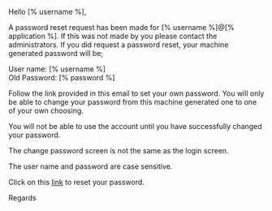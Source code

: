Hello [% username %],

A password reset request has been made for [% username %]@[% application %].
If this was not made by you please contact the administrators. If you did
request a password reset, your machine generated password will be;

User name: [% username %]<br/>
Old Password: [% password %]

Follow the link provided in this email to set your own password. You
will only be able to change your password from this machine generated
one to one of your own choosing.

You will not be able to use the account until you have successfully
changed your password.

The change password screen is not the same as the login screen.

The user name and password are case sensitive.

Click on this [link]([%link%]) to reset your password.

Regards
